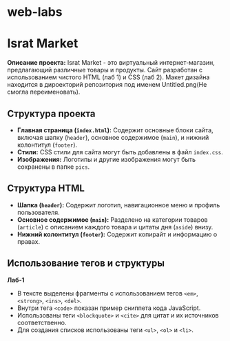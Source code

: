 # web-labs

# Israt Market

**Описание проекта:** Israt Market - это виртуальный интернет-магазин, предлагающий различные товары и продукты. Сайт разработан с использованием чистого HTML (лаб 1) и CSS (лаб 2). Макет дизайна находится в дироекторий репозитория под именем Untitled.png(Не смогла переименовать).

## Структура проекта

- **Главная страница (`index.html`):** Содержит основные блоки сайта, включая шапку (`header`), основное содержимое (`main`), и нижний колонтитул (`footer`).
- **Стили:** CSS стили для сайта могут быть добавлены в файл `index.css`.
- **Изображения:** Логотипы и другие изображения могут быть сохранены в папке `pics`.

## Структура HTML

- **Шапка (`header`):** Содержит логотип, навигационное меню и профиль пользователя.
- **Основное содержимое (`main`):** Разделено на категории товаров (`article`) с описанием каждого товара и цитаты дня (`aside`) внизу.
- **Нижний колонтитул (`footer`):** Содержит копирайт и информацию о правах.

## Использование тегов и структуры

**Лаб-1**
- В тексте выделены фрагменты с использованием тегов `<em>`, `<strong>`, `<ins>`, `<del>`.
- Внутри тега `<code>` показан пример сниппета кода JavaScript.
- Использованы теги `<blockquote>` и `<cite>` для цитат и их источников соответственно.
- Для создания списков использованы теги `<ul>`, `<ol>` и `<li>`.

